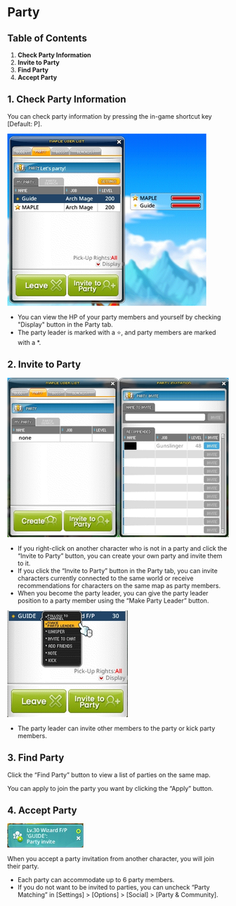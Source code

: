 # Party
## Table of Contents
1.  **Check Party Information**
2.  **Invite to Party**
3.  **Find Party**
4.  **Accept Party**
## 1. Check Party Information

You can check party information by pressing the in-game shortcut key \[Default: P\].

![](images/msn-101/beginners-guide/friends-and-guild/image_1747236366284_964.png)

*   You can view the HP of your party members and yourself by checking "Display" button in the Party tab.
*   The party leader is marked with a ⭐, and party members are marked with a \*.
## 2. Invite to Party

![](images/msn-101/beginners-guide/friends-and-guild/image_1747236366284_8.png)

*   If you right-click on another character who is not in a party and click the “Invite to Party” button, you can create your own party and invite them to it.
*   If you click the “Invite to Party” button in the Party tab, you can invite characters currently connected to the same world or receive recommendations for characters on the same map as party members.
*   When you become the party leader, you can give the party leader position to a party member using the “Make Party Leader” button.

![](images/msn-101/beginners-guide/friends-and-guild/image_1747236366284_733.png)

*   The party leader can invite other members to the party or kick party members.
## 3. Find Party

Click the “Find Party” button to view a list of parties on the same map.

You can apply to join the party you want by clicking the “Apply” button.

## 4. Accept Party

![](images/msn-101/beginners-guide/friends-and-guild/image_1747236366284_256.png)

When you accept a party invitation from another character, you will join their party.

*   Each party can accommodate up to 6 party members.
*   If you do not want to be invited to parties, you can uncheck “Party Matching” in \[Settings\] > \[Options\] > \[Social\] > \[Party & Community\].
